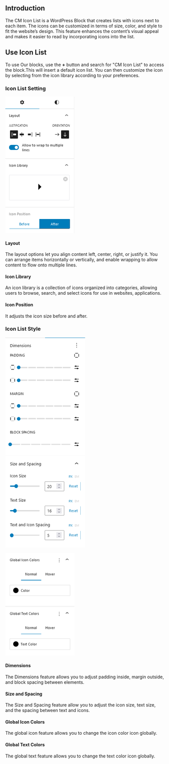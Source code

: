 ## Introduction
The CM Icon List is a WordPress Block that creates lists with icons next to each item. The icons can be customized in terms of size, color, and style to fit the website’s design. This feature enhances the content’s visual appeal and makes it easier to read by incorporating icons into the list. 

## Use Icon List
To use Our blocks, use the <b>+</b> button and search for "CM Icon List" to access the block.This will insert a default icon list. You can then customize the icon by selecting from the icon library according to your preferences.

### Icon List Setting
![CM  Icon Setting](img/cm-icon-list/cm-icon-list-settings.png)

#### Layout
The layout options let you align content left, center, right, or justify it. You can arrange items horizontally or vertically, and enable wrapping to allow content to flow onto multiple lines.

#### Icon Library
An icon library is a collection of icons organized into categories, allowing users to browse, search, and select icons for use in websites, applications.

#### Icon Position 
It adjusts the icon size before and after.


### Icon List Style
![CM  Icon Setting](img/cm-icon-list/style-1.png)
![CM  Icon Setting](img/cm-icon-list/style-2.png)

![CM  Icon Setting](img/cm-icon-list/style-3.png)

#### Dimensions
The Dimensions feature allows you to adjust padding inside, margin outside, and block spacing between elements. 

#### Size and Spacing
The Size and Spacing feature allow you to adjust the icon size, text size, and the spacing between text and icons. 

#### Global Icon Colors
The global icon feature allows you to change the icon color icon globally.

#### Global Text Colors
The global text feature allows you to change the text color icon globally.


